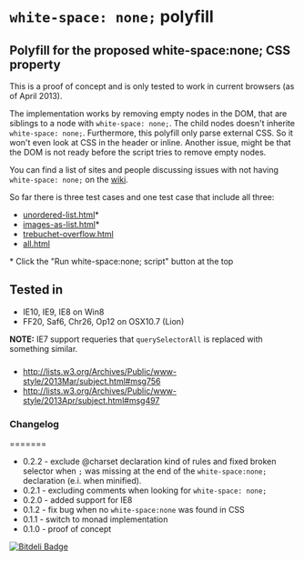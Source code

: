 ``white-space: none;`` polyfill
===============================

## Polyfill for the proposed white-space:none; CSS property

This is a proof of concept and is only tested to work in current browsers (as of April 2013).

The implementation works by removing empty nodes in the DOM, that are siblings to a node with ``white-space: none;``. The child nodes doesn't inherite ``white-space: none;``.
Furthermore, this polyfill only parse external CSS. So it won't even look at CSS in the header or inline.
Another issue, might be that the DOM is not ready before the script tries to remove empty nodes.

You can find a list of sites and people discussing issues with not having `white-space: none;` on the [wiki](https://github.com/dotnetCarpenter/white-space/wiki).

So far there is three test cases and one test case that include all three:
+ [unordered-list.html](http://dotnetcarpenter.github.io/white-space/test-cases/unordered-list.html)*
+ [images-as-list.html](http://dotnetcarpenter.github.io/white-space/test-cases/images-as-list.html)*
+ [trebuchet-overflow.html](http://dotnetcarpenter.github.io/white-space/test-cases/trebuchet-overflow.html)
+ [all.html](http://dotnetcarpenter.github.io/white-space/test-cases/all.html)

\* Click the "Run white-space:none; script" button at the top

## Tested in
+ IE10, IE9, IE8 on Win8
+ FF20, Saf6, Chr26, Op12 on OSX10.7 (Lion)

**NOTE:** IE7 support requeries that `querySelectorAll` is replaced with something similar.

###
+ http://lists.w3.org/Archives/Public/www-style/2013Mar/subject.html#msg756
+ http://lists.w3.org/Archives/Public/www-style/2013Apr/subject.html#msg497

### Changelog
=======
+ 0.2.2 - exclude @charset declaration kind of rules and fixed broken selector when `;` was missing at the end of the `white-space:none;` declaration (e.i. when minified).
+ 0.2.1 - excluding comments when looking for `white-space: none;`
+ 0.2.0 - added support for IE8
+ 0.1.2 - fix bug when no `white-space:none` was found in CSS
+ 0.1.1 - switch to monad implementation
+ 0.1.0 - proof of concept


[![Bitdeli Badge](https://d2weczhvl823v0.cloudfront.net/dotnetCarpenter/white-space/trend.png)](https://bitdeli.com/free "Bitdeli Badge")

